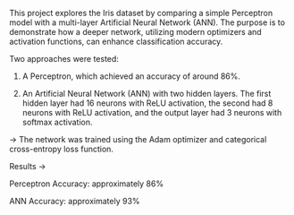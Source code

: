 This project explores the Iris dataset by comparing a simple Perceptron model with a multi-layer Artificial Neural Network (ANN). The purpose is to demonstrate how a deeper network, utilizing modern optimizers and activation functions, can enhance classification accuracy.

Two approaches were tested:

1. A Perceptron, which achieved an accuracy of around 86%.

2. An Artificial Neural Network (ANN) with two hidden layers. The first hidden layer had 16 neurons with ReLU activation, the second had 8 neurons with ReLU activation, and the output layer had 3 neurons with softmax activation.

-> The network was trained using the Adam optimizer and categorical cross-entropy loss function.

Results ->

Perceptron Accuracy: approximately 86%

ANN Accuracy: approximately 93%
